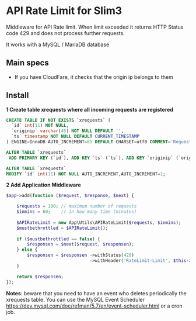 # API Rate Limit for Slim3

Middleware for API Rate limit. When limit exceeded it returns HTTP Status code 429 and does not process further requests.

It works with a MySQL / MariaDB database

## Main specs

- If you have CloudFare, it checks that the origin ip belongs to them

## Install

**1 Create table xrequests where all incoming requests are registered**

```sql
CREATE TABLE IF NOT EXISTS `xrequests` (
  `id` int(11) NOT NULL,
  `originip` varchar(45) NOT NULL DEFAULT '',
  `ts` timestamp NOT NULL DEFAULT CURRENT_TIMESTAMP
) ENGINE=InnoDB AUTO_INCREMENT=85 DEFAULT CHARSET=utf8 COMMENT='Requests from remote IPs';

ALTER TABLE `xrequests`
 ADD PRIMARY KEY (`id`), ADD KEY `ts` (`ts`), ADD KEY `originip` (`originip`);

ALTER TABLE `xrequests`
MODIFY `id` int(11) NOT NULL AUTO_INCREMENT,AUTO_INCREMENT=1;
```

**2 Add Application Middleware**

```php
$app->add(function ($request, $response, $next) {

	$requests = 100; // maximum number of requests
	$inmins = 60;    // in how many time (minutes)
	
	$APIRateLimit = new App\Utils\APIRateLimit($requests, $inmins);
	$mustbethrottled = $APIRateLimit();
	
	if ($mustbethrottled == false) {
        $responsen = $next($request, $responsen);
	} else {
        $responsen = $responsen ->withStatus(429)
                                ->withHeader('RateLimit-Limit', $this->settings['apithrottle']['requests']);
	}

    return $responsen;
});
```

**Notes**: beware that you need to have an event who deletes periodically the xrequests table. You can use the MySQL Event Scheduler https://dev.mysql.com/doc/refman/5.7/en/event-scheduler.html or a cron job.
